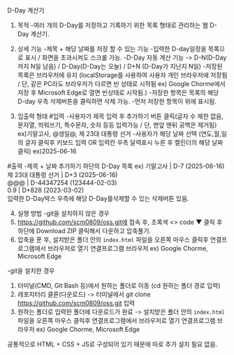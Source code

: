 D-Day 계산기

1. 목적
-여러 개의 D-Day를 저장하고 기록하기 위한 목록 형태로 관리하는 웹 D-Day 계산기.

2. 상세 기능
-제목 + 해당 날짜를 저장 할 수 있는 기능
-입력한 D-day일정을 목록으로 표시 / 화면을 초과시켜도 스크롤 가능.
-D-Day 자동 계산 기능 -> D-N(D-Day까지 N일 남음) / D-Day(D-Day는 오늘) / D+N (D-Day가 지난지 N일)
-저장된 목록은 브라우저에 유지 (localStorage를 사용하여 사용자 개인 브라우저에 저장됨 / 단, 같은 PC라도 브라우저가 다르면 빈 상태로 시작됨 ex) Google Chorme에서 저장 후 Microsoft Edge로 열면 빈상태로 시작됨.)
-저장한 항목은 목록의 해당 D-day 우측 삭제버튼을 클릭하면 삭제 가능.
-먼저 저장한 항목이 위에 표시됨.

3. 입출력 형태
#입력
-사용자가 제목 입력 후 추가하기 버튼 클릭(글자 수 제한 없음, 문자열, 띄워쓰기, 특수문자, 숫자 등등 입력가능 / 단, 맨앞 맨뒤 공백은 제거됨)
ex)기말고사, @생일@, 제 23대 대통령 선거
-사용자가 해당 날짜 선택 (연도,월,일의 글자 클릭후 키보드 입력 OR 입력칸 우측 달력표시 누른 후 캘린더의 해당 날짜 클릭)
ex)2025-06-16

#출력
-제목 + 날짜 추가하기 하단의 D-Day 목록
ex)
   기말고사 | D-7 (2025-06-16)                   
   제 23대 대통령 선거 | D+3 (2025-06-16)         
   @@@ | D-44347254 (123444-02-03)                
   0.9 | D+828 (2023-03-02)                     
입력한 D-Day박스 우측에 해당 D-Day를삭제할 수 있는 삭제버튼 있음.

4. 실행 방법
-git을 설치하지 않은 경우
1. https://github.com/scm0809/oss.git에 접속 후, 초록색 <> code ▼ 클릭 후 하단에 Download ZIP 클릭해서 다운하고 압축풀기.
2. 압축을 푼 후, 설치받은 폴더 안의 `index.html` 파일을 오른쪽 마우스 클릭후 연결프로그램에서 브라우저로 열기
   연결프로그램 브라우저 ex) Google Chorme, Microsoft Edge

-git을 설치한 경우
1. 터미널(CMD, Git Bash 등)에서 원하는 폴더로 이동 (cd 원하는 폴더 경로 입력)
2. 레포지터리 클론(다운로드) -> 터미널에서 git clone https://github.com/scm0809/oss.git 입력
3. 원하는 폴더로 입력한 폴더에 다운로드가 완료 -> 설치받은 폴더 안의 `index.html` 파일을 오른쪽 마우스 클릭후 연결프로그램에서 브라우저로 열기
   연결프로그램 브라우저 ex) Google Chorme, Microsoft Edge

공통적으로 HTML + CSS + JS로 구성되어 있기 때문에 따로 추가 설치 필요 없음.
